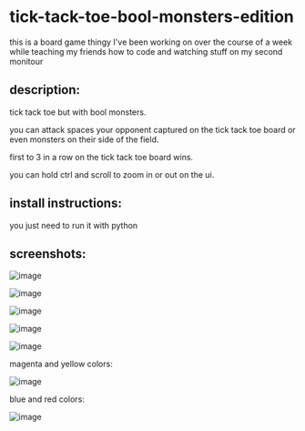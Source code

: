 # tick-tack-toe-bool-monsters-edition

this is a board game thingy I've been working on over the course of a week while teaching my friends how to code and watching stuff on my second monitour

## description:

tick tack toe but with bool monsters.

you can attack spaces your opponent captured on the tick tack toe board or even monsters on their side of the field.

first to 3 in a row on the tick tack toe board wins.

you can hold ctrl and scroll to zoom in or out on the ui.



## install instructions:

you just need to run it with python



## screenshots:

![image](https://github.com/user-attachments/assets/0becc94c-a7a9-4b46-bacf-6f3296f867dc)


![image](https://github.com/user-attachments/assets/0372bb2b-afee-40c5-ab40-8b11dabdec2b)


![image](https://github.com/user-attachments/assets/6cdc8bf4-bfea-4928-b417-439021a9629b)


![image](https://github.com/user-attachments/assets/14189ea7-e092-4369-9189-ac4804922c53)


![image](https://github.com/user-attachments/assets/bd072368-2745-44bc-9eb9-39e2f13ed1bf)


magenta and yellow colors:

![image](https://github.com/user-attachments/assets/d2bf91e0-6599-4484-8822-e33e5862e626)


blue and red colors:

![image](https://github.com/user-attachments/assets/dd7bde02-e98f-43f4-a543-5f2f4ba668d6)
